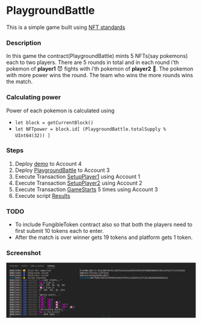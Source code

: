 # PlaygroundBattle

This is a simple game built using [NFT standards](https://github.com/onflow/flow-nft)


### Description

In this game the contract(PlaygroundBattle) mints 5 NFTs(say pokemons) each to two players. There are 5 rounds in total and in each round i’th pokemon of **player1** 😈 fights with i’th pokemon of **player2** 🦄. The pokemon with more power wins the round. The team who wins the more rounds wins the match.

### Calculating power

Power of each pokemon is calculated using 
- `let block = getCurrentBlock()` 
- `let NFTpower = block.id[ (PlaygroundBattle.totalSupply % UInt64(32)) ]`


### Steps

1) Deploy [demo](demo.cdc) to Account 4
2) Deploy [PlaygroundBattle](PlaygroundBattle.cdc) to Account 3
3) Execute Transaction [SetupPlayer1](SetupPlayer1.cdc) using Account 1
4) Execute Transaction [SetupPlayer2](SetupPlayer2) using Account 2
5) Execute Transaction [GameStarts](GameStarts.cdc) 5 times using Account 3
6) Execute script [Results](Results.cdc)


### TODO

- To include FungibleToken contract also so that both the players need to first submit 10 tokens each to enter. 
- After the match is over winner gets 19 tokens and platform gets 1 token.

### Screenshot
![x.x](results.png)


